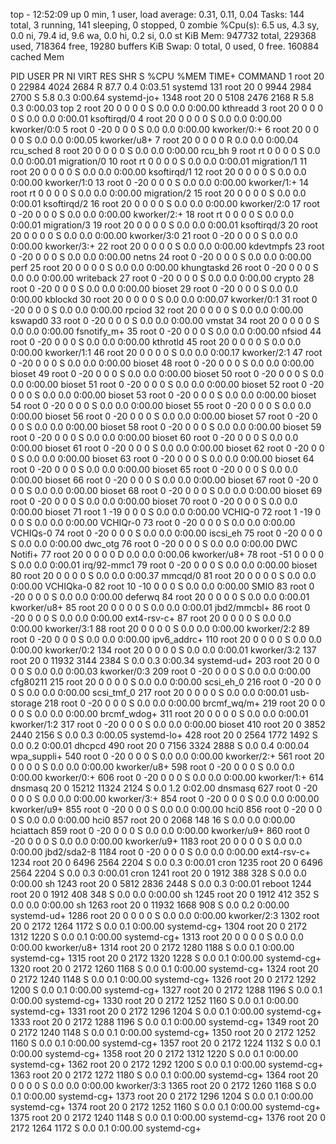 top - 12:52:09 up 0 min,  1 user,  load average: 0.31, 0.11, 0.04
Tasks: 144 total,   3 running, 141 sleeping,   0 stopped,   0 zombie
%Cpu(s):  6.5 us,  4.3 sy,  0.0 ni, 79.4 id,  9.6 wa,  0.0 hi,  0.2 si,  0.0 st
KiB Mem:    947732 total,   229368 used,   718364 free,    19280 buffers
KiB Swap:        0 total,        0 used,        0 free.   160884 cached Mem

  PID USER      PR  NI    VIRT    RES    SHR S  %CPU %MEM     TIME+ COMMAND
    1 root      20   0   22984   4024   2684 R  87.7  0.4   0:03.51 systemd
  131 root      20   0    9944   2984   2700 S   5.8  0.3   0:00.64 systemd-jo+
 1348 root      20   0    5108   2476   2168 R   5.8  0.3   0:00.03 top
    2 root      20   0       0      0      0 S   0.0  0.0   0:00.00 kthreadd
    3 root      20   0       0      0      0 S   0.0  0.0   0:00.01 ksoftirqd/0
    4 root      20   0       0      0      0 S   0.0  0.0   0:00.00 kworker/0:0
    5 root       0 -20       0      0      0 S   0.0  0.0   0:00.00 kworker/0:+
    6 root      20   0       0      0      0 S   0.0  0.0   0:00.05 kworker/u8+
    7 root      20   0       0      0      0 R   0.0  0.0   0:00.04 rcu_sched
    8 root      20   0       0      0      0 S   0.0  0.0   0:00.00 rcu_bh
    9 root      rt   0       0      0      0 S   0.0  0.0   0:00.01 migration/0
   10 root      rt   0       0      0      0 S   0.0  0.0   0:00.01 migration/1
   11 root      20   0       0      0      0 S   0.0  0.0   0:00.00 ksoftirqd/1
   12 root      20   0       0      0      0 S   0.0  0.0   0:00.00 kworker/1:0
   13 root       0 -20       0      0      0 S   0.0  0.0   0:00.00 kworker/1:+
   14 root      rt   0       0      0      0 S   0.0  0.0   0:00.00 migration/2
   15 root      20   0       0      0      0 S   0.0  0.0   0:00.01 ksoftirqd/2
   16 root      20   0       0      0      0 S   0.0  0.0   0:00.00 kworker/2:0
   17 root       0 -20       0      0      0 S   0.0  0.0   0:00.00 kworker/2:+
   18 root      rt   0       0      0      0 S   0.0  0.0   0:00.01 migration/3
   19 root      20   0       0      0      0 S   0.0  0.0   0:00.01 ksoftirqd/3
   20 root      20   0       0      0      0 S   0.0  0.0   0:00.00 kworker/3:0
   21 root       0 -20       0      0      0 S   0.0  0.0   0:00.00 kworker/3:+
   22 root      20   0       0      0      0 S   0.0  0.0   0:00.00 kdevtmpfs
   23 root       0 -20       0      0      0 S   0.0  0.0   0:00.00 netns
   24 root       0 -20       0      0      0 S   0.0  0.0   0:00.00 perf
   25 root      20   0       0      0      0 S   0.0  0.0   0:00.00 khungtaskd
   26 root       0 -20       0      0      0 S   0.0  0.0   0:00.00 writeback
   27 root       0 -20       0      0      0 S   0.0  0.0   0:00.00 crypto
   28 root       0 -20       0      0      0 S   0.0  0.0   0:00.00 bioset
   29 root       0 -20       0      0      0 S   0.0  0.0   0:00.00 kblockd
   30 root      20   0       0      0      0 S   0.0  0.0   0:00.07 kworker/0:1
   31 root       0 -20       0      0      0 S   0.0  0.0   0:00.00 rpciod
   32 root      20   0       0      0      0 S   0.0  0.0   0:00.00 kswapd0
   33 root       0 -20       0      0      0 S   0.0  0.0   0:00.00 vmstat
   34 root      20   0       0      0      0 S   0.0  0.0   0:00.00 fsnotify_m+
   35 root       0 -20       0      0      0 S   0.0  0.0   0:00.00 nfsiod
   44 root       0 -20       0      0      0 S   0.0  0.0   0:00.00 kthrotld
   45 root      20   0       0      0      0 S   0.0  0.0   0:00.00 kworker/1:1
   46 root      20   0       0      0      0 S   0.0  0.0   0:00.17 kworker/2:1
   47 root       0 -20       0      0      0 S   0.0  0.0   0:00.00 bioset
   48 root       0 -20       0      0      0 S   0.0  0.0   0:00.00 bioset
   49 root       0 -20       0      0      0 S   0.0  0.0   0:00.00 bioset
   50 root       0 -20       0      0      0 S   0.0  0.0   0:00.00 bioset
   51 root       0 -20       0      0      0 S   0.0  0.0   0:00.00 bioset
   52 root       0 -20       0      0      0 S   0.0  0.0   0:00.00 bioset
   53 root       0 -20       0      0      0 S   0.0  0.0   0:00.00 bioset
   54 root       0 -20       0      0      0 S   0.0  0.0   0:00.00 bioset
   55 root       0 -20       0      0      0 S   0.0  0.0   0:00.00 bioset
   56 root       0 -20       0      0      0 S   0.0  0.0   0:00.00 bioset
   57 root       0 -20       0      0      0 S   0.0  0.0   0:00.00 bioset
   58 root       0 -20       0      0      0 S   0.0  0.0   0:00.00 bioset
   59 root       0 -20       0      0      0 S   0.0  0.0   0:00.00 bioset
   60 root       0 -20       0      0      0 S   0.0  0.0   0:00.00 bioset
   61 root       0 -20       0      0      0 S   0.0  0.0   0:00.00 bioset
   62 root       0 -20       0      0      0 S   0.0  0.0   0:00.00 bioset
   63 root       0 -20       0      0      0 S   0.0  0.0   0:00.00 bioset
   64 root       0 -20       0      0      0 S   0.0  0.0   0:00.00 bioset
   65 root       0 -20       0      0      0 S   0.0  0.0   0:00.00 bioset
   66 root       0 -20       0      0      0 S   0.0  0.0   0:00.00 bioset
   67 root       0 -20       0      0      0 S   0.0  0.0   0:00.00 bioset
   68 root       0 -20       0      0      0 S   0.0  0.0   0:00.00 bioset
   69 root       0 -20       0      0      0 S   0.0  0.0   0:00.00 bioset
   70 root       0 -20       0      0      0 S   0.0  0.0   0:00.00 bioset
   71 root       1 -19       0      0      0 S   0.0  0.0   0:00.00 VCHIQ-0
   72 root       1 -19       0      0      0 S   0.0  0.0   0:00.00 VCHIQr-0
   73 root       0 -20       0      0      0 S   0.0  0.0   0:00.00 VCHIQs-0
   74 root       0 -20       0      0      0 S   0.0  0.0   0:00.00 iscsi_eh
   75 root       0 -20       0      0      0 S   0.0  0.0   0:00.00 dwc_otg
   76 root       0 -20       0      0      0 S   0.0  0.0   0:00.00 DWC Notifi+
   77 root      20   0       0      0      0 D   0.0  0.0   0:00.06 kworker/u8+
   78 root     -51   0       0      0      0 S   0.0  0.0   0:00.01 irq/92-mmc1
   79 root       0 -20       0      0      0 S   0.0  0.0   0:00.00 bioset
   80 root      20   0       0      0      0 S   0.0  0.0   0:00.37 mmcqd/0
   81 root      20   0       0      0      0 S   0.0  0.0   0:00.00 VCHIQka-0
   82 root      10 -10       0      0      0 S   0.0  0.0   0:00.00 SMIO
   83 root       0 -20       0      0      0 S   0.0  0.0   0:00.00 deferwq
   84 root      20   0       0      0      0 S   0.0  0.0   0:00.01 kworker/u8+
   85 root      20   0       0      0      0 S   0.0  0.0   0:00.01 jbd2/mmcbl+
   86 root       0 -20       0      0      0 S   0.0  0.0   0:00.00 ext4-rsv-c+
   87 root      20   0       0      0      0 S   0.0  0.0   0:00.00 kworker/3:1
   88 root      20   0       0      0      0 S   0.0  0.0   0:00.00 kworker/2:2
   89 root       0 -20       0      0      0 S   0.0  0.0   0:00.00 ipv6_addrc+
  110 root      20   0       0      0      0 S   0.0  0.0   0:00.00 kworker/0:2
  134 root      20   0       0      0      0 S   0.0  0.0   0:00.01 kworker/3:2
  137 root      20   0   11932   3144   2384 S   0.0  0.3   0:00.34 systemd-ud+
  203 root      20   0       0      0      0 S   0.0  0.0   0:00.03 kworker/0:3
  209 root       0 -20       0      0      0 S   0.0  0.0   0:00.00 cfg80211
  215 root      20   0       0      0      0 S   0.0  0.0   0:00.00 scsi_eh_0
  216 root       0 -20       0      0      0 S   0.0  0.0   0:00.00 scsi_tmf_0
  217 root      20   0       0      0      0 S   0.0  0.0   0:00.01 usb-storage
  218 root       0 -20       0      0      0 S   0.0  0.0   0:00.00 brcmf_wq/m+
  219 root      20   0       0      0      0 S   0.0  0.0   0:00.00 brcmf_wdog+
  311 root      20   0       0      0      0 S   0.0  0.0   0:00.01 kworker/1:2
  317 root       0 -20       0      0      0 S   0.0  0.0   0:00.00 bioset
  410 root      20   0    3852   2440   2156 S   0.0  0.3   0:00.05 systemd-lo+
  428 root      20   0    2564   1772   1492 S   0.0  0.2   0:00.01 dhcpcd
  490 root      20   0    7156   3324   2888 S   0.0  0.4   0:00.04 wpa_suppli+
  540 root       0 -20       0      0      0 S   0.0  0.0   0:00.00 kworker/2:+
  561 root      20   0       0      0      0 S   0.0  0.0   0:00.00 kworker/u8+
  598 root       0 -20       0      0      0 S   0.0  0.0   0:00.00 kworker/0:+
  606 root       0 -20       0      0      0 S   0.0  0.0   0:00.00 kworker/1:+
  614 dnsmasq   20   0   15212  11324   2124 S   0.0  1.2   0:02.00 dnsmasq
  627 root       0 -20       0      0      0 S   0.0  0.0   0:00.00 kworker/3:+
  854 root       0 -20       0      0      0 S   0.0  0.0   0:00.00 kworker/u9+
  855 root       0 -20       0      0      0 S   0.0  0.0   0:00.00 hci0
  856 root       0 -20       0      0      0 S   0.0  0.0   0:00.00 hci0
  857 root      20   0    2068    148     16 S   0.0  0.0   0:00.00 hciattach
  859 root       0 -20       0      0      0 S   0.0  0.0   0:00.00 kworker/u9+
  860 root       0 -20       0      0      0 S   0.0  0.0   0:00.00 kworker/u9+
 1183 root      20   0       0      0      0 S   0.0  0.0   0:00.00 jbd2/sda2-8
 1184 root       0 -20       0      0      0 S   0.0  0.0   0:00.00 ext4-rsv-c+
 1234 root      20   0    6496   2564   2204 S   0.0  0.3   0:00.01 cron
 1235 root      20   0    6496   2564   2204 S   0.0  0.3   0:00.01 cron
 1241 root      20   0    1912    388    328 S   0.0  0.0   0:00.00 sh
 1243 root      20   0    5812   2836   2448 S   0.0  0.3   0:00.01 reboot
 1244 root      20   0    1912    408    348 S   0.0  0.0   0:00.00 sh
 1245 root      20   0    1912    412    352 S   0.0  0.0   0:00.00 sh
 1263 root      20   0   11932   1668    908 S   0.0  0.2   0:00.00 systemd-ud+
 1286 root      20   0       0      0      0 S   0.0  0.0   0:00.00 kworker/2:3
 1302 root      20   0    2172   1264   1172 S   0.0  0.1   0:00.00 systemd-cg+
 1304 root      20   0    2172   1312   1220 S   0.0  0.1   0:00.00 systemd-cg+
 1313 root      20   0       0      0      0 S   0.0  0.0   0:00.00 kworker/u8+
 1314 root      20   0    2172   1280   1188 S   0.0  0.1   0:00.00 systemd-cg+
 1315 root      20   0    2172   1320   1228 S   0.0  0.1   0:00.00 systemd-cg+
 1320 root      20   0    2172   1260   1168 S   0.0  0.1   0:00.00 systemd-cg+
 1324 root      20   0    2172   1240   1148 S   0.0  0.1   0:00.00 systemd-cg+
 1326 root      20   0    2172   1292   1200 S   0.0  0.1   0:00.00 systemd-cg+
 1327 root      20   0    2172   1288   1196 S   0.0  0.1   0:00.00 systemd-cg+
 1330 root      20   0    2172   1252   1160 S   0.0  0.1   0:00.00 systemd-cg+
 1331 root      20   0    2172   1296   1204 S   0.0  0.1   0:00.00 systemd-cg+
 1333 root      20   0    2172   1288   1196 S   0.0  0.1   0:00.00 systemd-cg+
 1349 root      20   0    2172   1240   1148 S   0.0  0.1   0:00.00 systemd-cg+
 1350 root      20   0    2172   1252   1160 S   0.0  0.1   0:00.00 systemd-cg+
 1357 root      20   0    2172   1224   1132 S   0.0  0.1   0:00.00 systemd-cg+
 1358 root      20   0    2172   1312   1220 S   0.0  0.1   0:00.00 systemd-cg+
 1362 root      20   0    2172   1292   1200 S   0.0  0.1   0:00.00 systemd-cg+
 1363 root      20   0    2172   1272   1180 S   0.0  0.1   0:00.00 systemd-cg+
 1364 root      20   0       0      0      0 S   0.0  0.0   0:00.00 kworker/3:3
 1365 root      20   0    2172   1260   1168 S   0.0  0.1   0:00.00 systemd-cg+
 1373 root      20   0    2172   1296   1204 S   0.0  0.1   0:00.00 systemd-cg+
 1374 root      20   0    2172   1252   1160 S   0.0  0.1   0:00.00 systemd-cg+
 1375 root      20   0    2172   1240   1148 S   0.0  0.1   0:00.00 systemd-cg+
 1376 root      20   0    2172   1264   1172 S   0.0  0.1   0:00.00 systemd-cg+
